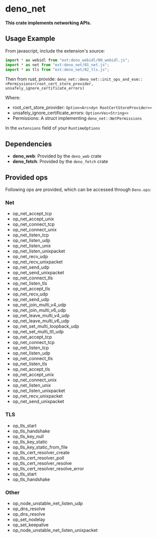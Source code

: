 # deno_net

**This crate implements networking APIs.**

## Usage Example

From javascript, include the extension's source:

```javascript
import * as webidl from "ext:deno_webidl/00_webidl.js";
import * as net from "ext:deno_net/01_net.js";
import * as tls from "ext:deno_net/02_tls.js";
```

Then from rust, provide:
`deno_net::deno_net::init_ops_and_esm::<Permissions>(root_cert_store_provider, unsafely_ignore_certificate_errors)`

Where:

- root_cert_store_provider: `Option<Arc<dyn RootCertStoreProvider>>`
- unsafely_ignore_certificate_errors: `Option<Vec<String>>`
- Permissions: A struct implementing `deno_net::NetPermissions`

In the `extensions` field of your `RuntimeOptions`

## Dependencies

- **deno_web**: Provided by the `deno_web` crate
- **deno_fetch**: Provided by the `deno_fetch` crate

## Provided ops

Following ops are provided, which can be accessed through `Deno.ops`:

### Net

- op_net_accept_tcp
- op_net_accept_unix
- op_net_connect_tcp
- op_net_connect_unix
- op_net_listen_tcp
- op_net_listen_udp
- op_net_listen_unix
- op_net_listen_unixpacket
- op_net_recv_udp
- op_net_recv_unixpacket
- op_net_send_udp
- op_net_send_unixpacket
- op_net_connect_tls
- op_net_listen_tls
- op_net_accept_tls
- op_net_recv_udp
- op_net_send_udp
- op_net_join_multi_v4_udp
- op_net_join_multi_v6_udp
- op_net_leave_multi_v4_udp
- op_net_leave_multi_v6_udp
- op_net_set_multi_loopback_udp
- op_net_set_multi_ttl_udp
- op_net_accept_tcp
- op_net_connect_tcp
- op_net_listen_tcp
- op_net_listen_udp
- op_net_connect_tls
- op_net_listen_tls
- op_net_accept_tls
- op_net_accept_unix
- op_net_connect_unix
- op_net_listen_unix
- op_net_listen_unixpacket
- op_net_recv_unixpacket
- op_net_send_unixpacket

### TLS

- op_tls_start
- op_tls_handshake
- op_tls_key_null
- op_tls_key_static
- op_tls_key_static_from_file
- op_tls_cert_resolver_create
- op_tls_cert_resolver_poll
- op_tls_cert_resolver_resolve
- op_tls_cert_resolver_resolve_error
- op_tls_start
- op_tls_handshake

### Other

- op_node_unstable_net_listen_udp
- op_dns_resolve
- op_dns_resolve
- op_set_nodelay
- op_set_keepalive
- op_node_unstable_net_listen_unixpacket
